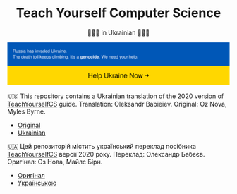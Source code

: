 <h1 align="center">Teach Yourself Computer Science</h1>
<p align="center">🔹🔹🔹 in Ukrainian 🔹🔹🔹</p>

[![SWUbanner](https://raw.githubusercontent.com/vshymanskyy/StandWithUkraine/main/banner2-direct.svg)](https://vshymanskyy.github.io/StandWithUkraine)

🇺🇸 This repository contains a Ukrainian translation of the 2020 version of [TeachYourselfCS](https://teachyourselfcs.com/) guide. Translation: Oleksandr Babieiev. Original: Oz Nova, Myles Byrne.

* [Original](https://teachyourselfcs.com/)
* [Ukrainian](TeachYourselfCS-UK.md)

🇺🇦 Цей репозиторій містить український переклад посібника [TeachYourselfCS](https://teachyourselfcs.com/) версії 2020 року. Переклад: Олександр Бабєєв. Оригінал: Оз Нова, Майлс Бірн.

* [Оригінал](https://teachyourselfcs.com/)
* [Українською](TeachYourselfCS-UK.md)
